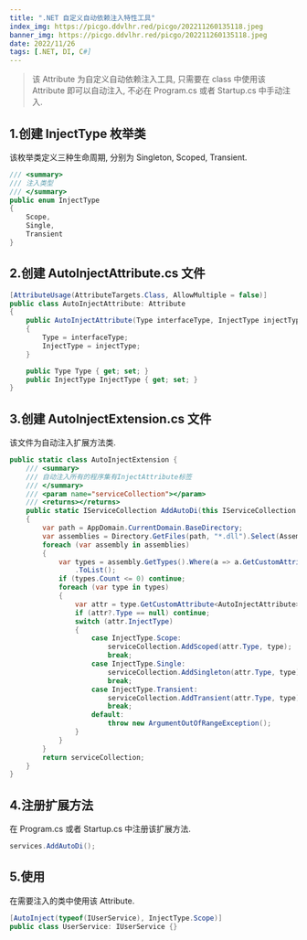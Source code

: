```yaml
---
title: ".NET 自定义自动依赖注入特性工具"
index_img: https://picgo.ddvlhr.red/picgo/202211260135118.jpeg
banner_img: https://picgo.ddvlhr.red/picgo/202211260135118.jpeg
date: 2022/11/26
tags: [.NET, DI, C#]
---
```

> 该 Attribute 为自定义自动依赖注入工具, 只需要在 class 中使用该 Attribute 即可以自动注入, 不必在 Program.cs 或者 Startup.cs 中手动注入. 

<!-- more -->

## 1.创建 InjectType 枚举类

该枚举类定义三种生命周期, 分别为 Singleton, Scoped, Transient.

``` csharp
/// <summary>
/// 注入类型
/// </summary>
public enum InjectType
{
    Scope,
    Single,
    Transient
}
```
## 2.创建 AutoInjectAttribute.cs 文件
``` csharp
[AttributeUsage(AttributeTargets.Class, AllowMultiple = false)]
public class AutoInjectAttribute: Attribute
{
    public AutoInjectAttribute(Type interfaceType, InjectType injectType)
    {
        Type = interfaceType;
        InjectType = injectType;
    }

    public Type Type { get; set; }
    public InjectType InjectType { get; set; }
}
```
## 3.创建 AutoInjectExtension.cs 文件

该文件为自动注入扩展方法类.

``` csharp
public static class AutoInjectExtension {
    /// <summary>
    /// 自动注入所有的程序集有InjectAttribute标签
    /// </summary>
    /// <param name="serviceCollection"></param>
    /// <returns></returns>
    public static IServiceCollection AddAutoDi(this IServiceCollection serviceCollection)
    {
        var path = AppDomain.CurrentDomain.BaseDirectory;
        var assemblies = Directory.GetFiles(path, "*.dll").Select(Assembly.LoadFrom).ToList();
        foreach (var assembly in assemblies)
        {
            var types = assembly.GetTypes().Where(a => a.GetCustomAttribute<AutoInjectAttribute>() != null)
                .ToList();
            if (types.Count <= 0) continue;
            foreach (var type in types)
            {
                var attr = type.GetCustomAttribute<AutoInjectAttribute>();
                if (attr?.Type == null) continue;
                switch (attr.InjectType)
                {
                    case InjectType.Scope:
                        serviceCollection.AddScoped(attr.Type, type);
                        break;
                    case InjectType.Single:
                        serviceCollection.AddSingleton(attr.Type, type);
                        break;
                    case InjectType.Transient:
                        serviceCollection.AddTransient(attr.Type, type);
                        break;
                    default:
                        throw new ArgumentOutOfRangeException();
                }
            }
        }
        return serviceCollection;
    }
}
```
## 4.注册扩展方法

在 Program.cs 或者 Startup.cs 中注册该扩展方法.

``` csharp
services.AddAutoDi();
```
## 5.使用

在需要注入的类中使用该 Attribute.

``` csharp
[AutoInject(typeof(IUserService), InjectType.Scope)]
public class UserService: IUserService {}
```